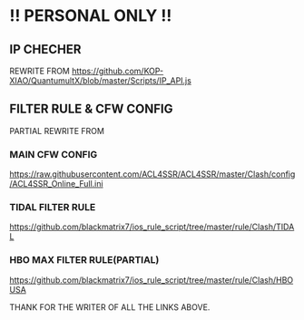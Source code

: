 # !! PERSONAL ONLY !! 
## IP CHECHER 
REWRITE FROM https://github.com/KOP-XIAO/QuantumultX/blob/master/Scripts/IP_API.js
 
## FILTER RULE & CFW CONFIG
PARTIAL REWRITE FROM 
### MAIN CFW CONFIG
https://raw.githubusercontent.com/ACL4SSR/ACL4SSR/master/Clash/config/ACL4SSR_Online_Full.ini
### TIDAL FILTER RULE
https://github.com/blackmatrix7/ios_rule_script/tree/master/rule/Clash/TIDAL
### HBO MAX FILTER RULE(PARTIAL)
https://github.com/blackmatrix7/ios_rule_script/tree/master/rule/Clash/HBOUSA

THANK FOR THE WRITER OF ALL THE LINKS ABOVE.



